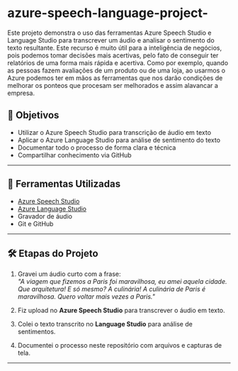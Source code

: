 # azure-speech-language-project-
Este projeto demonstra o uso das ferramentas Azure Speech Studio e Language Studio para transcrever um áudio e analisar o sentimento do texto resultante. Este recurso é muito útil para a inteligência de negócios, pois podemos tomar decisões mais acertivas, pelo fato de conseguir ter relatórios de uma forma mais rápida e acertiva. 
Como por exemplo, quando as pessoas fazem avaliações de um produto ou de uma loja, ao usarmos o Azure podemos ter em mãos as ferramentas que nos darão condições de melhorar os ponteos que procesam ser melhorados e assim alavancar a empresa.


## 🎯 Objetivos

- Utilizar o Azure Speech Studio para transcrição de áudio em texto
- Aplicar o Azure Language Studio para análise de sentimento do texto
- Documentar todo o processo de forma clara e técnica
- Compartilhar conhecimento via GitHub

---

## 🧪 Ferramentas Utilizadas

- [Azure Speech Studio](https://speech.microsoft.com/)
- [Azure Language Studio](https://language.azure.com/)
- Gravador de áudio 
- Git e GitHub

---

## 🛠️ Etapas do Projeto

1. Gravei um áudio curto com a frase:  
   *"A viagem que fizemos a Paris foi maravilhosa, eu amei aquela cidade. Que arquitetura! E só mesmo? A culinária! A culinária de Paris é maravilhosa. Quero voltar mais vezes a Paris."*

2. Fiz upload no **Azure Speech Studio** para transcrever o áudio em texto.
3. Colei o texto transcrito no **Language Studio** para análise de sentimentos.
4. Documentei o processo neste repositório com arquivos e capturas de tela.

---

